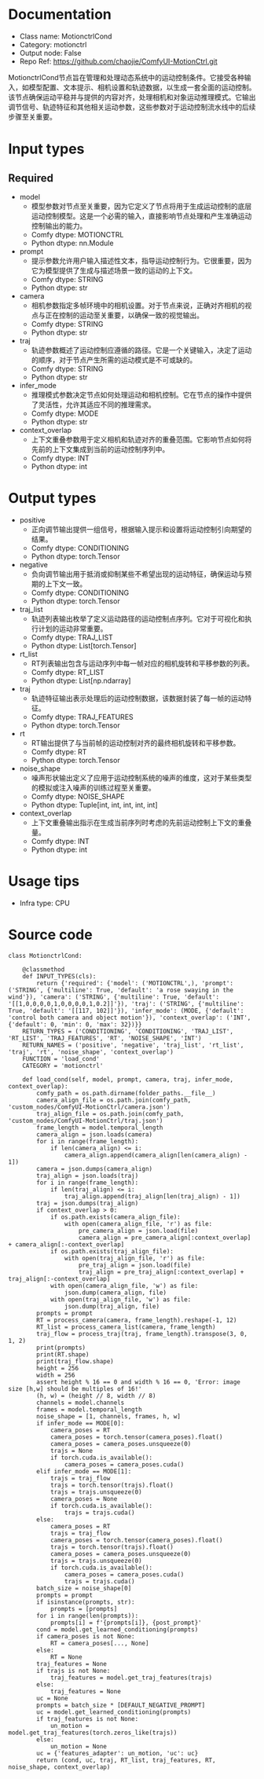 # Documentation
- Class name: MotionctrlCond
- Category: motionctrl
- Output node: False
- Repo Ref: https://github.com/chaojie/ComfyUI-MotionCtrl.git

MotionctrlCond节点旨在管理和处理动态系统中的运动控制条件。它接受各种输入，如模型配置、文本提示、相机设置和轨迹数据，以生成一套全面的运动控制。该节点确保运动平稳并与提供的内容对齐，处理相机和对象运动推理模式。它输出调节信号、轨迹特征和其他相关运动参数，这些参数对于运动控制流水线中的后续步骤至关重要。

# Input types
## Required
- model
    - 模型参数对节点至关重要，因为它定义了节点将用于生成运动控制的底层运动控制模型。这是一个必需的输入，直接影响节点处理和产生准确运动控制输出的能力。
    - Comfy dtype: MOTIONCTRL
    - Python dtype: nn.Module
- prompt
    - 提示参数允许用户输入描述性文本，指导运动控制行为。它很重要，因为它为模型提供了生成与描述场景一致的运动的上下文。
    - Comfy dtype: STRING
    - Python dtype: str
- camera
    - 相机参数指定多帧环境中的相机设置。对于节点来说，正确对齐相机的视点与正在控制的运动至关重要，以确保一致的视觉输出。
    - Comfy dtype: STRING
    - Python dtype: str
- traj
    - 轨迹参数概述了运动控制应遵循的路径。它是一个关键输入，决定了运动的顺序，对于节点产生所需的运动模式是不可或缺的。
    - Comfy dtype: STRING
    - Python dtype: str
- infer_mode
    - 推理模式参数决定节点如何处理运动和相机控制。它在节点的操作中提供了灵活性，允许其适应不同的推理需求。
    - Comfy dtype: MODE
    - Python dtype: str
- context_overlap
    - 上下文重叠参数用于定义相机和轨迹对齐的重叠范围。它影响节点如何将先前的上下文集成到当前的运动控制序列中。
    - Comfy dtype: INT
    - Python dtype: int

# Output types
- positive
    - 正向调节输出提供一组信号，根据输入提示和设置将运动控制引向期望的结果。
    - Comfy dtype: CONDITIONING
    - Python dtype: torch.Tensor
- negative
    - 负向调节输出用于抵消或抑制某些不希望出现的运动特征，确保运动与预期的上下文一致。
    - Comfy dtype: CONDITIONING
    - Python dtype: torch.Tensor
- traj_list
    - 轨迹列表输出枚举了定义运动路径的运动控制点序列。它对于可视化和执行计划的运动非常重要。
    - Comfy dtype: TRAJ_LIST
    - Python dtype: List[torch.Tensor]
- rt_list
    - RT列表输出包含与运动序列中每一帧对应的相机旋转和平移参数的列表。
    - Comfy dtype: RT_LIST
    - Python dtype: List[np.ndarray]
- traj
    - 轨迹特征输出表示处理后的运动控制数据，该数据封装了每一帧的运动特征。
    - Comfy dtype: TRAJ_FEATURES
    - Python dtype: torch.Tensor
- rt
    - RT输出提供了与当前帧的运动控制对齐的最终相机旋转和平移参数。
    - Comfy dtype: RT
    - Python dtype: torch.Tensor
- noise_shape
    - 噪声形状输出定义了应用于运动控制系统的噪声的维度，这对于某些类型的模拟或注入噪声的训练过程至关重要。
    - Comfy dtype: NOISE_SHAPE
    - Python dtype: Tuple[int, int, int, int, int]
- context_overlap
    - 上下文重叠输出指示在生成当前序列时考虑的先前运动控制上下文的重叠量。
    - Comfy dtype: INT
    - Python dtype: int

# Usage tips
- Infra type: CPU

# Source code
```
class MotionctrlCond:

    @classmethod
    def INPUT_TYPES(cls):
        return {'required': {'model': ('MOTIONCTRL',), 'prompt': ('STRING', {'multiline': True, 'default': 'a rose swaying in the wind'}), 'camera': ('STRING', {'multiline': True, 'default': '[[1,0,0,0,0,1,0,0,0,0,1,0.2]]'}), 'traj': ('STRING', {'multiline': True, 'default': '[[117, 102]]'}), 'infer_mode': (MODE, {'default': 'control both camera and object motion'}), 'context_overlap': ('INT', {'default': 0, 'min': 0, 'max': 32})}}
    RETURN_TYPES = ('CONDITIONING', 'CONDITIONING', 'TRAJ_LIST', 'RT_LIST', 'TRAJ_FEATURES', 'RT', 'NOISE_SHAPE', 'INT')
    RETURN_NAMES = ('positive', 'negative', 'traj_list', 'rt_list', 'traj', 'rt', 'noise_shape', 'context_overlap')
    FUNCTION = 'load_cond'
    CATEGORY = 'motionctrl'

    def load_cond(self, model, prompt, camera, traj, infer_mode, context_overlap):
        comfy_path = os.path.dirname(folder_paths.__file__)
        camera_align_file = os.path.join(comfy_path, 'custom_nodes/ComfyUI-MotionCtrl/camera.json')
        traj_align_file = os.path.join(comfy_path, 'custom_nodes/ComfyUI-MotionCtrl/traj.json')
        frame_length = model.temporal_length
        camera_align = json.loads(camera)
        for i in range(frame_length):
            if len(camera_align) <= i:
                camera_align.append(camera_align[len(camera_align) - 1])
        camera = json.dumps(camera_align)
        traj_align = json.loads(traj)
        for i in range(frame_length):
            if len(traj_align) <= i:
                traj_align.append(traj_align[len(traj_align) - 1])
        traj = json.dumps(traj_align)
        if context_overlap > 0:
            if os.path.exists(camera_align_file):
                with open(camera_align_file, 'r') as file:
                    pre_camera_align = json.load(file)
                    camera_align = pre_camera_align[:context_overlap] + camera_align[:-context_overlap]
            if os.path.exists(traj_align_file):
                with open(traj_align_file, 'r') as file:
                    pre_traj_align = json.load(file)
                    traj_align = pre_traj_align[:context_overlap] + traj_align[:-context_overlap]
            with open(camera_align_file, 'w') as file:
                json.dump(camera_align, file)
            with open(traj_align_file, 'w') as file:
                json.dump(traj_align, file)
        prompts = prompt
        RT = process_camera(camera, frame_length).reshape(-1, 12)
        RT_list = process_camera_list(camera, frame_length)
        traj_flow = process_traj(traj, frame_length).transpose(3, 0, 1, 2)
        print(prompts)
        print(RT.shape)
        print(traj_flow.shape)
        height = 256
        width = 256
        assert height % 16 == 0 and width % 16 == 0, 'Error: image size [h,w] should be multiples of 16!'
        (h, w) = (height // 8, width // 8)
        channels = model.channels
        frames = model.temporal_length
        noise_shape = [1, channels, frames, h, w]
        if infer_mode == MODE[0]:
            camera_poses = RT
            camera_poses = torch.tensor(camera_poses).float()
            camera_poses = camera_poses.unsqueeze(0)
            trajs = None
            if torch.cuda.is_available():
                camera_poses = camera_poses.cuda()
        elif infer_mode == MODE[1]:
            trajs = traj_flow
            trajs = torch.tensor(trajs).float()
            trajs = trajs.unsqueeze(0)
            camera_poses = None
            if torch.cuda.is_available():
                trajs = trajs.cuda()
        else:
            camera_poses = RT
            trajs = traj_flow
            camera_poses = torch.tensor(camera_poses).float()
            trajs = torch.tensor(trajs).float()
            camera_poses = camera_poses.unsqueeze(0)
            trajs = trajs.unsqueeze(0)
            if torch.cuda.is_available():
                camera_poses = camera_poses.cuda()
                trajs = trajs.cuda()
        batch_size = noise_shape[0]
        prompts = prompt
        if isinstance(prompts, str):
            prompts = [prompts]
        for i in range(len(prompts)):
            prompts[i] = f'{prompts[i]}, {post_prompt}'
        cond = model.get_learned_conditioning(prompts)
        if camera_poses is not None:
            RT = camera_poses[..., None]
        else:
            RT = None
        traj_features = None
        if trajs is not None:
            traj_features = model.get_traj_features(trajs)
        else:
            traj_features = None
        uc = None
        prompts = batch_size * [DEFAULT_NEGATIVE_PROMPT]
        uc = model.get_learned_conditioning(prompts)
        if traj_features is not None:
            un_motion = model.get_traj_features(torch.zeros_like(trajs))
        else:
            un_motion = None
        uc = {'features_adapter': un_motion, 'uc': uc}
        return (cond, uc, traj, RT_list, traj_features, RT, noise_shape, context_overlap)
```
